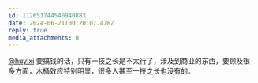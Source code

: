 ```yaml
---
id: 112651744540940883
date: 2024-06-21T00:20:07.478Z
reply: true
media_attachments: 0
---
```


[@huyixi](https://mastodon.social/@huyixi) 要搞钱的话，只有一技之长是不太行了，涉及到商业的东西，要顾及很多方面，木桶效应特别明显，很多人甚至一技之长也没有的。

